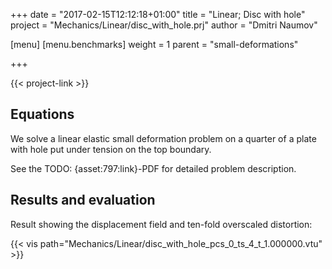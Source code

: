 +++
date = "2017-02-15T12:12:18+01:00"
title = "Linear; Disc with hole"
project = "Mechanics/Linear/disc_with_hole.prj"
author = "Dmitri Naumov"

[menu]
  [menu.benchmarks]
    weight = 1
    parent = "small-deformations"

+++

{{< project-link >}}

## Equations

We solve a linear elastic small deformation problem on a quarter of a plate with hole put under tension on the top boundary.

See the TODO: {asset:797:link}-PDF for detailed problem description.


## Results and evaluation

Result showing the displacement field and ten-fold overscaled distortion:

{{< vis path="Mechanics/Linear/disc_with_hole_pcs_0_ts_4_t_1.000000.vtu" >}}
